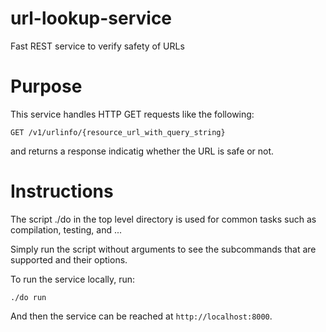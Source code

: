 # url-lookup-service

Fast REST service to verify safety of URLs

# Purpose

This service handles HTTP GET requests like the following:

`GET /v1/urlinfo/{resource_url_with_query_string}`

and returns a response indicatig whether the URL is safe or not.


# Instructions

The script ./do in the top level directory is used for common tasks such
as compilation, testing, and ...

Simply run the script without arguments to see the subcommands that are supported
and their options.

To run the service locally, run:

`./do run`

And then the service can be reached at `http://localhost:8000`.
